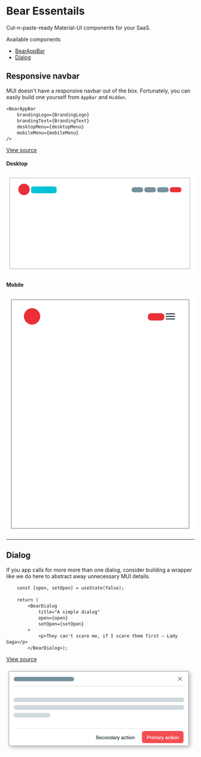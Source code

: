 # Bear Essentails

Cut-n-paste-ready Material-UI components for your SaaS.

Available components
- [BearAppBar](/src/components/bear/BearAppBar.js)
- [Dialog](/src/components/bear/BearDialog.js)

## Responsive navbar

MUI doesn't have a responsive navbar out of the box.  Fortunately, you can easily build one yourself from `AppBar` and `Hidden`.

```
<BearAppBar
    brandingLogo={BrandingLogo}
    brandingText={BrandingText}
    desktopMenu={desktopMenu}
    mobileMenu={mobileMenu}
/>
```
[View source](/src/components/bear/BearAppBar.js)


#### Desktop

![Bear essentials navbar desktop](./navbar-desktop.png)

#### Mobile

![Bear essentials navbar mobile](./navbar-mobile.png)

---

## Dialog

If you app calls for more more than one dialog, consider building a wrapper like we do here to abstract away unnecessary MUI details.

```
    const [open, setOpen] = useState(false);

    return (
        <BearDialog
            title="A simple dialog"
            open={open}
            setOpen={setOpen}
        >
            <p>They can't scare me, if I scare them first ― Lady Gaga</p>
        </BearDialog>);

```
[View source](/src/components/bear/BearDialog.js)

![Bear essentials dialog](./dialog.png)
